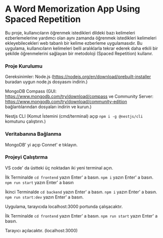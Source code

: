 # A Word Memorization App Using Spaced Repetition

Bu proje, kullanıcıların öğrenmek istedikleri dildeki bazı kelimeleri ezberlemelerine yardımcı olan aynı zamanda öğrenmek istedikleri kelimeleri ekleyebilecekleri web tabanlı bir kelime ezberleme uygulamasıdır. Bu uygulama, kullanıcıların kelimeleri belli aralıklarla tekrar ederek daha etkili bir şekilde öğrenmelerini sağlayan bir metodoloji (Spaced Repetition) kullanır.

### Proje Kurulumu

Gereksinimler:
Node.js (https://nodejs.org/en/download/prebuilt-installer buradan uygun node.js dosyasını indirin.)

MongoDB Compass 
(GUI: https://www.mongodb.com/try/download/compass ve Community Server: https://www.mongodb.com/try/download/community-edition 
bağlantılarından dosyaları indirin ve kurun.)

Nestjs CLI
(Komut İstemini (cmd/terminal) açıp `npm i -g @nestjs/cli` komutunu çalıştırın.)

### Veritabanına Bağlanma
MongoDB' yi açıp Connet' e tıklayın.

### Projeyi Çalıştırma

VS code' da üstteki üç noktadan iki yeni terminal açın.

İlk Terminalde `cd frontend` yazın Enter' a basın.
`npm i` yazın Enter' a basın.
`npm run start` yazın Enter' a basın

İkinci Terminalde `cd backend` yazın Enter' a basın.
`npm i` yazın Enter' a basın.
`npm run start:dev` yazın Enter' a basın.

Uygulama, tarayıcıda localhost:3000 portunda çalışacaktır.

İlk Terminalde `cd frontend` yazın Enter' a basın.
`npm run start` yazın Enter' a basın.

Tarayıcı açılacaktır. (localhost:3000)
